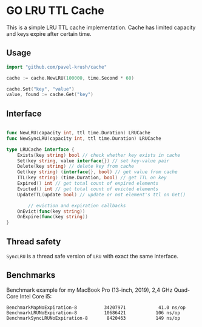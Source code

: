 GO LRU TTL Cache
================
This is a simple LRU TTL cache implementation. Cache has limited capacity and keys expire after certain time. 

Usage
-----

```go
import "github.com/pavel-krush/cache"

cache := cache.NewLRU(100000, time.Second * 60)

cache.Set("key", "value")
value, found := cache.Get("key")
```

Interface
---------

```go

func NewLRU(capacity int, ttl time.Duration) LRUCache
func NewSyncLRU(capacity int, ttl time.Duration) LRUCache

type LRUCache interface {
	Exists(key string) bool // check whether key exists in cache
	Set(key string, value interface{}) // set key-value pair
	Delete(key string) // delete key from cache
	Get(key string) (interface{}, bool) // get value from cache
	TTL(key string) (time.Duration, bool) // get TTL on key
	Expired() int // get total count of expired elements
	Evicted() int // get total count of evicted elements
	UpdateTTL(update bool) // update or not element's ttl on Get()

        // eviction and expiration callbacks
	OnEvict(func(key string))
	OnExpire(func(key string))
}
```

Thread safety
-------------

`SyncLRU` is a thread safe version of `LRU` with exact the same interface.

Benchmarks
----------

Benchmark example for my MacBook Pro (13-inch, 2019), 2,4 GHz Quad-Core Intel Core i5:
```text
BenchmarkMapNoExpiration-8       	34207971	        41.0 ns/op
BenchmarkLRUNoExpiration-8       	10686421	       106 ns/op
BenchmarkSyncLRUNoExpiration-8   	 8420463	       149 ns/op
```